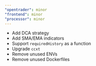 ```yaml
---
"opentrader": minor
"frontend": minor
"processor": minor
---
```


- Add DCA strategy
- Add SMA/EMA indicators
- Support `requiredHistory` as a function
- Upgrade `ccxt`
- Remove unused ENVs
- Remove unused Dockerfiles
